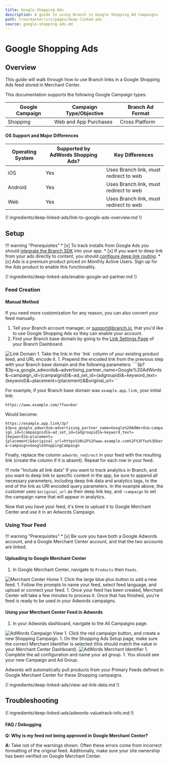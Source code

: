 ```yaml
---
title: Google Shopping Ads
description: A guide to using Branch in Google Shopping Ad Campaigns
path: tree/master/src/pages/deep-linked-ads
source: google-shopping-ads.md
---
```

# Google Shopping Ads

## Overview

This guide will walk through how to use Branch links in a Google Shopping Ads feed stored in Merchant Center.

This documentation supports the following Google Campaign types:

Google Campaign | Campaign Type/Objective | Branch Ad Format
--- | --- | ---
Shopping | Web and App Purchases | Cross Platform

#### OS Support and Major Differences

Operating System | Supported by AdWords Shopping Ads? | Key Differences
--- | --- | ---
iOS | Yes | Uses Branch link, must redirect to web
Android | Yes | Uses Branch link, must redirect to web
Web | Yes | Uses Branch link, must redirect to web

{! ingredients/deep-linked-ads/link-to-google-ads-overview.md !}

## Setup

!!! warning "Prerequisites"
	* [x] To track installs from Google Ads you should [integrate the Branch SDK](/pages/apps/ios/#integrate-branch) into your app.
	* [x] If you want to deep link from your ads directly to content, you should [configure deep link routing](/pages/deep-linking/routing/).
	* [x] Ads is a premium product priced on Monthly Active Users. Sign up for the Ads product to enable this functionality.

{! ingredients/deep-linked-ads/enable-google-ad-partner.md !}

### Feed Creation

#### Manual Method

If you need more customization for any reason, you can also convert your feed manually.

1. Tell your Branch account manager, or support@branch.io, that you'd like to use Google Shopping Ads so they can enable your account. 
1. Find your Branch base domain by going to the [Link Settings Page](https://branch.dashboard.branch.io/link-settings) of your Branch Dashboard.
<img src="/img/pages/dashboard/link-domain.png" alt="Link Domain" class="three-quarters center">
1. Take the link in the `link` column of your existing product feed, and URL encode it.
1. Prepend the encoded link from the previous step with your Branch base domain and the following parameters:
```3p?$3p=a_google_adwords&~advertising_partner_name=Google%20AdWords&~campaign_id={campaignid}&~ad_set_id={adgroupid}&~keyword_text={keyword}&~placement={placement}&$original_url=```

For example, if your Branch base domain was `example.app.link`, your initial link:

```https://www.example.com/?foo=bar```

Would become:

```https://example.app.link/3p?$3p=a_google_adwords&~advertising_partner_name=Google%20AdWords&~campaign_id={campaignid}&~ad_set_id={adgroupid}&~keyword_text={keyword}&~placement={placement}&$original_url=https%3A%2F%2Fwww.example.com%2F%3Ffoo%3Dbar&~campaign=GoogleShoppingCampaign```

Finally, replace the column `adwords_redirect` in your feed with the resulting link (create the column if it is absent). Repeat for each row in your feed.

!!! note "Include all link data"
    If you want to track analytics in Branch, and you want to deep link to specific content in the app, be sure to append all necessary parameters, including deep link data and analytics tags, to the end of the link as URI encoded query parameters. In the example above, the customer uses `$original_url` as their deep link key, and `~campaign` to set the campaign name that will appear in analytics.

Now that you have your feed, it's time to upload it to Google Merchant Center and use it in an Adwords Campaign.

### Using Your Feed

!!! warning "Prerequisites"
	* [x] Be sure you have both a Google Adwords account, and a Google Merchant Center account, and that the two accounts are linked.

#### Uploading to Google Merchant Center

1. In Google Merchant Center, navigate to `Products` then `Feeds`.
<img src="/img/pages/deep-linked-ads/google-xplatform-shopping-ads/google-merchant-center-home.png" alt="Merchant Center Home" class="three-quarters center">
1. Click the large blue plus button to add a new feed.
1. Follow the prompts to name your feed, select feed language, and upload or connect your feed.
1. Once your feed has been created, Merchant Center will take a few minutes to process it. Once that has finished, you're feed is ready to be used in your Adwords campaigns.

#### Using your Merchant Center Feed in Adwords

1. In your Adwords dashboard, navigate to the All Campaigns page.
<img src="/img/pages/deep-linked-ads/google-xplatform-shopping-ads/google-adwords-campaign-view.png" alt="AdWords Campaign View" class="three-quarters center">
1. Click the red campaign button, and create a new Shopping Campaign.
1. On the Shopping Ads Setup page, make sure the correct Merchant Identifier is selected (this should match the value in your Merchant Center Dashboard).
<img src="/img/pages/deep-linked-ads/google-xplatform-shopping-ads/google-adwords-merchant-identifier.png" alt="AdWords Merchant Identifier" class="three-quarters center">
1. Complete the ad configuration and name your ad group.
1. You should see your new Campaign and Ad Group.

Adwords will automatically pull products from your Primary Feeds defined in Google Merchant Center for these Shopping campaigns.

{! ingredients/deep-linked-ads/view-ad-link-data.md !}

## Troubleshooting

{! ingredients/deep-linked-ads/adwords-valuetrack-info.md !}

#### FAQ / Debugging

**Q: Why is my feed not being approved in Google Merchant Center?**

**A:** Take not of the warnings shown. Often these errors come from incorrect formatting of the original feed. Additionally, make sure your site ownership has been verified on Google Merchant Center.
